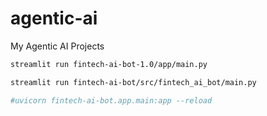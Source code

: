 # agentic-ai
My Agentic AI Projects

```bash
streamlit run fintech-ai-bot-1.0/app/main.py
```

```bash
streamlit run fintech-ai-bot/src/fintech_ai_bot/main.py

#uvicorn fintech-ai-bot.app.main:app --reload

